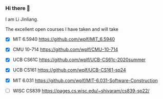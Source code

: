 ### Hi there 👋
I am Li Jinliang.

The excellent open courses I have taken and will take

- [x] MIT 6.5940 https://github.com/wplf/MIT_6.5940
- [x] CMU 10-714 https://github.com/wplf/CMU-10-714
- [x] UCB CS61C https://github.com/wplf/UCB-CS61c-2020summer
- [x] UCB CS161 https://github.com/wplf/UCB-CS161-sp24
- [x] MIT 6.031 https://github.com/wplf/MIT-6.031-Software-Construction
- [ ] WISC CS839 https://pages.cs.wisc.edu/~shivaram/cs839-sp22/



